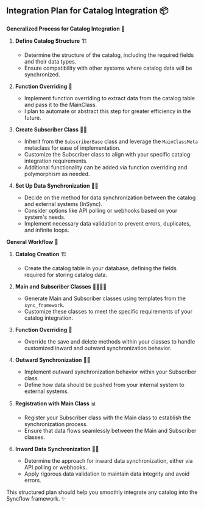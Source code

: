 ## Integration Plan for Catalog Integration 📦

**Generalized Process for Catalog Integration** 🚀

1. **Define Catalog Structure** 🏗️
   - Determine the structure of the catalog, including the required fields and their data types.
   - Ensure compatibility with other systems where catalog data will be synchronized.

2. **Function Overriding** 🔄
   - Implement function overriding to extract data from the catalog table and pass it to the MainClass.
   - I plan to automate or abstract this step for greater efficiency in the future.

3. **Create Subscriber Class** 🧑‍💻
   - Inherit from the `SubscriberBase` class and leverage the `MainClassMeta` metaclass for ease of implementation.
   - Customize the Subscriber class to align with your specific catalog integration requirements.
   - Additional functionality can be added via function overriding and polymorphism as needed.

4. **Set Up Data Synchronization** 🔄🔄
   - Decide on the method for data synchronization between the catalog and external systems (InSync).
   - Consider options like API polling or webhooks based on your system's needs.
   - Implement necessary data validation to prevent errors, duplicates, and infinite loops.

**General Workflow** 🔄

1. **Catalog Creation** 🏗️
   - Create the catalog table in your database, defining the fields required for storing catalog data.

2. **Main and Subscriber Classes** 🧑‍🔬🧑‍💼
   - Generate Main and Subscriber classes using templates from the `sync_framework`.
   - Customize these classes to meet the specific requirements of your catalog integration.

3. **Function Overriding** 🔄
   - Override the save and delete methods within your classes to handle customized inward and outward synchronization behavior.

4. **Outward Synchronization** 🔄🌐
   - Implement outward synchronization behavior within your Subscriber class.
   - Define how data should be pushed from your internal system to external systems.

5. **Registration with Main Class** 📊
   - Register your Subscriber class with the Main class to establish the synchronization process.
   - Ensure that data flows seamlessly between the Main and Subscriber classes.

6. **Inward Data Synchronization** 🔄🔗
   - Determine the approach for inward data synchronization, either via API polling or webhooks.
   - Apply rigorous data validation to maintain data integrity and avoid errors.

This structured plan should help you smoothly integrate any catalog into the Syncflow framework. ✨

